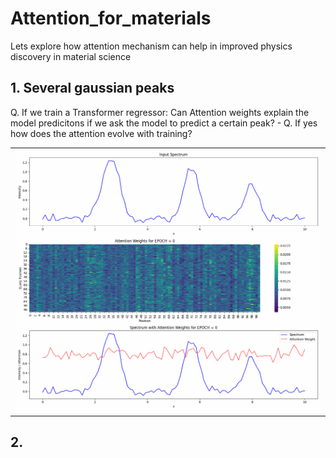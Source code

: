 # Attention_for_materials
Lets explore how attention mechanism can help in improved physics discovery in material science

## 1. Several gaussian peaks
Q. If we train a Transformer regressor: Can Attention weights explain the model predicitons if we ask the model to predict a certain peak? 
    - Q. If yes how does the attention evolve with training?

<table>
  <tr>
    <td>
      <img src="gif/attention_evolution.gif" alt="Attention Evolution" style="width: 500px;" />
    </td>
  </tr>
</table>

## 2.